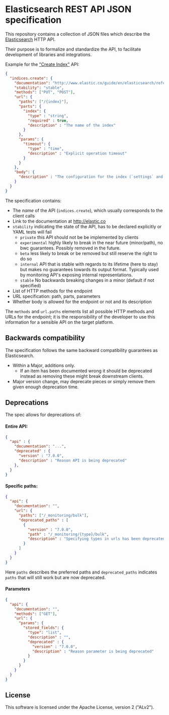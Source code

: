# Elasticsearch REST API JSON specification

This repository contains a collection of JSON files which describe the [Elasticsearch](http://elastic.co) HTTP API.

Their purpose is to formalize and standardize the API, to facilitate development of libraries and integrations.

Example for the ["Create Index"](http://www.elastic.co/guide/en/elasticsearch/reference/master/indices-create-index.html) API:

```json
{
  "indices.create": {
    "documentation": "http://www.elastic.co/guide/en/elasticsearch/reference/master/indices-create-index.html",
    "stability": "stable",
    "methods": ["PUT", "POST"],
    "url": {
      "paths": ["/{index}"],
      "parts": {
        "index": {
          "type" : "string",
          "required" : true,
          "description" : "The name of the index"
        }
      },
      "params": {
        "timeout": {
          "type" : "time",
          "description" : "Explicit operation timeout"
        }
      }
    },
    "body": {
      "description" : "The configuration for the index (`settings` and `mappings`)"
    }
  }
}
```

The specification contains:

* The _name_ of the API (`indices.create`), which usually corresponds to the client calls
* Link to the documentation at <http://elastic.co>
* `stability` indicating the state of the API, has to be declared explicitly or YAML tests will fail
    * `private` this API should not be be implemented by clients
    * `experimental` highly likely to break in the near future (minor/path), no bwc guarantees. 
    Possibly removed in the future.
    * `beta` less likely to break or be removed but still reserve the right to do so
    * `internal` API that is stable with regards to its lifetime (here to stay) but makes no guarantees towards its
     output format. Typically used by monitoring API's exposing internal representations.
    * `stable` No backwards breaking changes in a minor (default if not specified)
* List of HTTP methods for the endpoint
* URL specification: path, parts, parameters
* Whether body is allowed for the endpoint or not and its description


The `methods` and `url.paths` elements list all possible HTTP methods and URLs for the endpoint;
it is the responsibility of the developer to use this information for a sensible API on the target platform.

## Backwards compatibility 

The specification follows the same backward compatibility guarantees as Elasticsearch. 

- Within a Major, additions only. 
  - If an item has been documented wrong it should be deprecated instead as removing these might break downstream clients.
- Major version change, may deprecate pieces or simply remove them given enough deprecation time.

## Deprecations

The spec allows for deprecations of:

#### Entire API:

```json
{
  "api" : {
    "documentation": "...",
    "deprecated" : {
      "version" : "7.0.0",
      "description" : "Reason API is being deprecated"
    },
  }
}
```

#### Specific paths:

```json
{
  "api": {
    "documentation": "",
    "url": {
      "paths": ["/_monitoring/bulk"],
      "deprecated_paths" : [
        {
          "version" : "7.0.0",
          "path" : "/_monitoring/{type}/bulk",
          "description" : "Specifying types in urls has been deprecated"
        }
      ]
    }
  }
}
```

Here `paths` describes the preferred paths and `deprecated_paths` indicates `paths` that will still work but are now 
deprecated.

#### Parameters 

```json
{
  "api": {
    "documentation": "",
    "methods": ["GET"],
    "url": {
      "params": {
        "stored_fields": {
          "type": "list",
          "description" : "",
          "deprecated" : {
            "version" : "7.0.0",
            "description" : "Reason parameter is being deprecated"
          }
        }
      }
    }
  }
}
```

## License

This software is licensed under the Apache License, version 2 ("ALv2").
